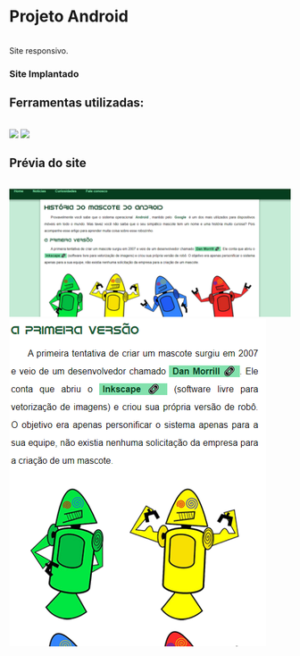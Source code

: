 # Projeto Android
</br>
Site responsivo.
<h3><a href"https://felipecrus.github.io/porjeto-android/"> Site Implantado </a></h3>
<h2> Ferramentas utilizadas:</h2>
</br>
<img src="https://img.shields.io/badge/HTML5-E34F26?style=for-the-badge&logo=html5&logoColor=white"/> 
<img src="https://img.shields.io/badge/CSS3-1572B6?style=for-the-badge&logo=css3&logoColor=white"/>
</br>
<h2> Prévia do site</h2>
</br>
<img src="https://github.com/FelipeCrus/porjeto-android/blob/main/imagens/projeto-desktop.png?raw=true"/>
<img src="https://github.com/FelipeCrus/porjeto-android/blob/main/imagens/projeto-mobile.png?raw=true"/>
